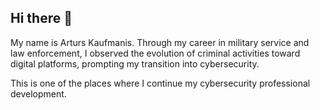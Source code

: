 ## Hi there 👋
My name is Arturs Kaufmanis. Through my career in military service and law enforcement, I observed the evolution of criminal activities toward digital platforms, prompting my transition into cybersecurity.

This is one of the places where I continue my cybersecurity professional development.

